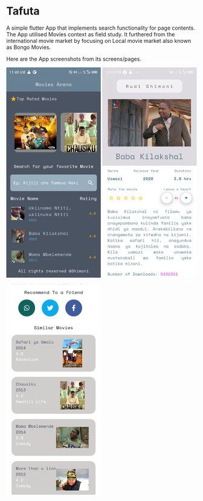 # Tafuta
A simple flutter App that implements search functionality for page contents. The App utilised Movies context as field study. It furthered from the international movie market by focusing on Local movie market also known as Bongo Movies.


Here are the App screenshots from its screens/pages.







<img src="Home.png" width="250">                                                <img src="MovieDescription.png" width="250">

<img src="Recommend.png" width="250">



